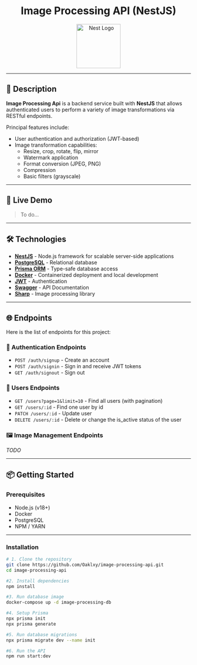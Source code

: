 # <center>Image Processing API (NestJS)</center>

<p align="center">
  <a href="http://nestjs.com/" target="blank"><img src="https://nestjs.com/img/logo-small.svg" width="120" alt="Nest Logo" /></a>
</p>

[circleci-image]: https://img.shields.io/circleci/build/github/nestjs/nest/master?token=abc123def456
[circleci-url]: https://circleci.com/gh/nestjs/nest

----

## 📖 Description

**Image Processing Api** is a backend service built with **NestJS** that allows authenticated users to perform a variety of image transformations via RESTful endpoints.

Principal features include:

- User authentication and authorization (JWT-based)
- Image transformation capabilities:
  - Resize, crop, rotate, flip, mirror
  - Watermark application
  - Format conversion (JPEG, PNG)
  - Compression
  - Basic filters (grayscale)

----

## 🚀 Live Demo
> To do...

----

## 🛠️ Technologies

- **[NestJS](https://nestjs.com/)** - Node.js framework for scalable server-side applications
- **[PostgreSQL](https://www.postgresql.org/)** - Relational database
- **[Prisma ORM](https://www.prisma.io)** - Type-safe database access
- **[Docker](https://www.docker.com)** - Containerized deployment and local development
- **[JWT](https://jwt.io/)** - Authentication
- **[Swagger](https://swagger.io)** - API Documentation
- **[Sharp](https://sharp.pixelplumbing.com/)** - Image processing library

----

## 🌐 Endpoints

Here is the list of endpoints for this project:

### 🔐 Authentication Endpoints

- `POST /auth/signup` - Create an account
- `POST /auth/signin` - Sign in and receive JWT tokens
- `GET /auth/signout` - Sign out

### 👥 Users Endpoints

- `GET /users?page=1&limit=10` - Find all users (with pagination)
- `GET /users/:id` - Find one user by id
- `PATCH /users/:id` - Update user
- `DELETE /users/:id` - Delete or change the is_active status of the user

### 🖼️ Image Management Endpoints

*TODO*

----

## 📦 Getting Started

### Prerequisites

- Node.js (v18+)
- Docker
- PostgreSQL
- NPM / YARN

----

### Installation

```bash
# 1. Clone the repository
git clone https://github.com/Oaklxy/image-processing-api.git
cd image-processing-api

#2. Install dependencies
npm install

#3. Run database image
docker-compose up -d image-processing-db

#4. Setup Prisma
npx prisma init
npx prisma generate

#5. Run database migrations
npx prisma migrate dev --name init

#6. Run the API
npm run start:dev
```

